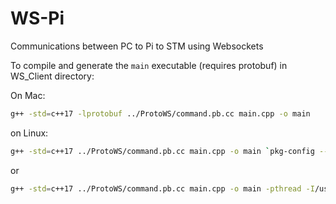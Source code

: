 # WS-Pi
Communications between PC to Pi to STM using Websockets

To compile and generate the `main` executable (requires protobuf) in WS_Client directory:

On Mac:
```bash
g++ -std=c++17 -lprotobuf ../ProtoWS/command.pb.cc main.cpp -o main
```
on Linux:
```bash
g++ -std=c++17 ../ProtoWS/command.pb.cc main.cpp -o main `pkg-config --cflags --libs protobuf` -lstdc++fs
```
or
```bash
g++ -std=c++17 ../ProtoWS/command.pb.cc main.cpp -o main -pthread -I/usr/local/include -L/usr/local/lib -lprotobuf -lstdc++fs
```
